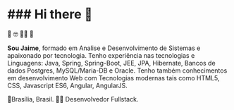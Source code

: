 # ### Hi there 👋
🧔 🤓 👨‍💻 🧠

**Sou Jaime**, formado em Analise e Desenvolvimento de Sistemas e apaixonado por tecnologia. Tenho experiência nas tecnologias e Linguagens: Java, Spring, Spring-Boot, JEE, JPA, Hibernate, Bancos de dados Postgres, MySQL/Maria-DB e Oracle. Tenho também conhecimentos em desenvolvimento Web com Tecnologias modernas tais como HTML5, CSS, Javascript ES6, Angular, AngularJS.

📍Brasília, Brasil.
👨‍💻 Desenvolvedor Fullstack.  
